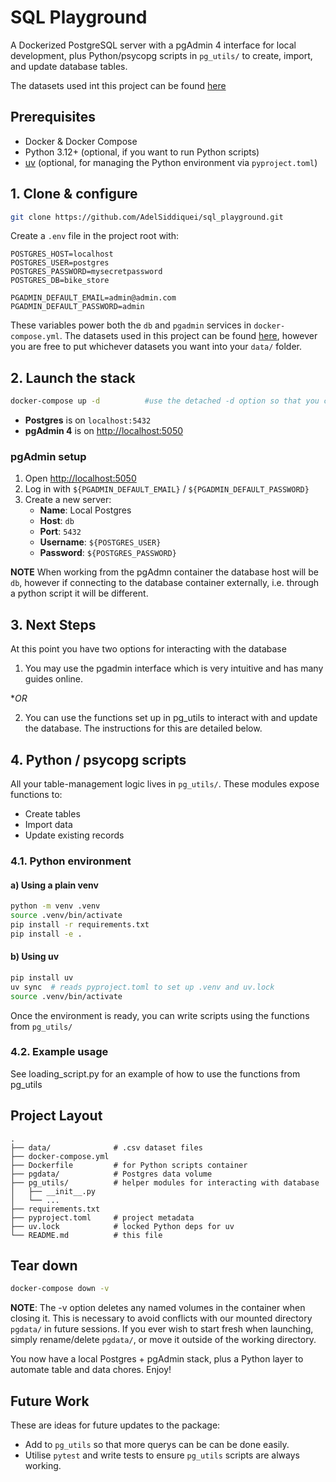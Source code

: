 # SQL Playground

A Dockerized PostgreSQL server with a pgAdmin 4 interface for local development, plus Python/psycopg scripts in `pg_utils/` to create, import, and update database tables.

The datasets used int this project can be found [here](https://www.kaggle.com/datasets/dillonmyrick/bike-store-sample-database)

## Prerequisites

- Docker & Docker Compose  
- Python 3.12+ (optional, if you want to run Python scripts)  
- [uv](https://docs.astral.sh/uv/getting-started/installation/) (optional, for managing the Python environment via `pyproject.toml`)

## 1. Clone & configure

```bash
git clone https://github.com/AdelSiddiquei/sql_playground.git
```

Create a `.env` file in the project root with:

```env
POSTGRES_HOST=localhost
POSTGRES_USER=postgres
POSTGRES_PASSWORD=mysecretpassword
POSTGRES_DB=bike_store

PGADMIN_DEFAULT_EMAIL=admin@admin.com
PGADMIN_DEFAULT_PASSWORD=admin
```

These variables power both the `db` and `pgadmin` services in `docker-compose.yml`.
The datasets used in this project can be found [here](https://www.kaggle.com/datasets/dillonmyrick/bike-store-sample-database), however you are free to put whichever datasets you want into your `data/` folder.

## 2. Launch the stack

```bash
docker-compose up -d          #use the detached -d option so that you can still use your terminal after launching.
```

- **Postgres** is on `localhost:5432`  
- **pgAdmin 4** is on [http://localhost:5050](http://localhost:5050)

### pgAdmin setup

1. Open [http://localhost:5050](http://localhost:5050)  
2. Log in with `${PGADMIN_DEFAULT_EMAIL}` / `${PGADMIN_DEFAULT_PASSWORD}`
3. Create a new server:  
   - **Name**: Local Postgres  
   - **Host**: `db`  
   - **Port**: `5432`  
   - **Username**: `${POSTGRES_USER}`  
   - **Password**: `${POSTGRES_PASSWORD}`  

**NOTE** When working from the pgAdmn container the database host will be `db`, however if connecting to the database container externally, i.e. through a python script it will be different.

## 3. Next Steps

At this point you have two options for interacting with the database 

1. You may use the pgadmin interface which is very intuitive and has many guides online. 

**OR*

2. You can use the functions set up in pg_utils to interact with and update the database. The instructions for this are detailed below.

## 4. Python / psycopg scripts

All your table-management logic lives in `pg_utils/`. These modules expose functions to:

- Create tables  
- Import data  
- Update existing records  

### 4.1. Python environment

#### a) Using a plain venv

```bash
python -m venv .venv
source .venv/bin/activate
pip install -r requirements.txt
pip install -e .
```

#### b) Using uv

```bash
pip install uv
uv sync  # reads pyproject.toml to set up .venv and uv.lock
source .venv/bin/activate
```

Once the environment is ready, you can write scripts using the functions from `pg_utils/`

### 4.2. Example usage

See loading_script.py for an example of how to use the functions from pg_utils

## Project Layout

```text
.
├── data/              # .csv dataset files
├── docker-compose.yml
├── Dockerfile         # for Python scripts container
├── pgdata/            # Postgres data volume
├── pg_utils/          # helper modules for interacting with database
│   ├── __init__.py
│   └── ...
├── requirements.txt
├── pyproject.toml     # project metadata
├── uv.lock            # locked Python deps for uv
└── README.md          # this file
```

## Tear down

```bash
docker-compose down -v
```
**NOTE**: The -v option deletes any named volumes in the container when closing it. This is necessary to avoid conflicts with our mounted directory `pgdata/` in future sessions. If you ever wish to start fresh when launching, simply rename/delete `pgdata/`, or move it outside of the working directory.

You now have a local Postgres + pgAdmin stack, plus a Python layer to automate table and data chores. Enjoy!

## Future Work
These are ideas for future updates to the package:
- Add to `pg_utils` so that more querys can be can be done easily.
- Utilise `pytest` and write tests to ensure `pg_utils` scripts are always working.

